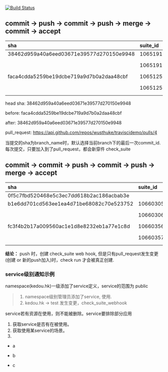 [![Build Status](https://travis-ci.org/wusthuke/traviscidemo.svg?branch=master)](https://travis-ci.org/wusthuke/traviscidemo)


## commit -> push -> commit -> push -> merge -> commit -> accept

| sha                                      | suite_id | status    | conclusion      | appId | appName    | head sha                                 |
|:-----------------------------------------|:---------|:----------|:----------------|:------|:-----------|:-----------------------------------------|
| 38462d959a40a6eed03671e39577d270150e9948 | 10651917 | queued    | null            | 67    | Travis CI  | 38462d959a40a6eed03671e39577d270150e9948 |
|                                          | 10651918 | completed | action_required | 11006 | App Center |                                          |
| faca4cdda5259be19dcbe719a9d7b0a2daa48cbf | 10651256 | queued    | null            | 67    | Travis CI  | faca4cdda5259be19dcbe719a9d7b0a2daa48cbf |
|                                          | 10651257 | completed | action_required | 11006 | App Center |                                          |

head sha: 38462d959a40a6eed03671e39577d270150e9948

before: faca4cdda5259be19dcbe719a9d7b0a2daa48cbf

after: 38462d959a40a6eed03671e39577d270150e9948

pull_request: https://api.github.com/repos/wusthuke/traviscidemo/pulls/4

当提交的sha为branch_name时，默认选择当前branch下的最后一次commit_id.
每次提交，只要加入到了pull_request，都会新穿件 check_suite

## commit -> commit -> push -> commit -> push -> merge -> accept

| sha                                      | suite_id | status    | conclusion      | appId | appName    | head_sha                                 |
|:-----------------------------------------|:---------|:----------|:----------------|:------|:-----------|:-----------------------------------------|
| 0f5c7fbd520468e5c3ec7dd618b2ac186acbab3e |          |           |                 |       |            |                                          |
| b1e6dd701cd563ee1ea4d71be68082c70e523752 | 10660305 | queued    | null            | 67    | Travis CI  | b1e6dd701cd563ee1ea4d71be68082c70e523752 |
|                                          | 10660306 | queued    | null            | 11006 | App Center | 同上                                      |
| fc3f4b2b17a009560ac1e1d8e8232eb1a77e1c8d | 10660356 | queued    | null            | 67    | Travis CI  | fc3f4b2b17a009560ac1e1d8e8232eb1a77e1c8d |
|                                          | 10660357 | completed | action_required | 11006 | App Center | 同上                                      |

**结论：** push 时，创建 check_suite web hook,
但是只有pull_request发生变更(创建 or 新的push加入)时，check run
才会被真正创建.


### service级别通知示例

 namespace(kedou.hk)一级添加了service定义，service的范围为 public

> 1. namespace级别管理员添加了service, 使用.
> 2. kedou.hk -> test 发生变更，check_suite_webhook


service若有资源在使用，则不能被删除。service要排除部分应用

1. 获取service是否有在被使用。
2. 获取使用某service的场景。
3. 


- a
- b

- c